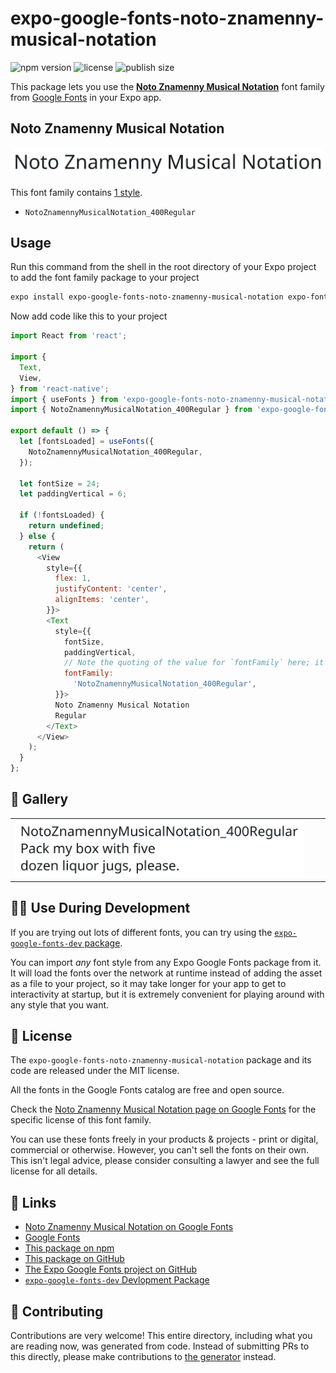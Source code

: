 # expo-google-fonts-noto-znamenny-musical-notation

![npm version](https://flat.badgen.net/npm/v/expo-google-fonts-noto-znamenny-musical-notation)
![license](https://flat.badgen.net/github/license/expo/google-fonts)
![publish size](https://flat.badgen.net/packagephobia/install/expo-google-fonts-noto-znamenny-musical-notation)

This package lets you use the [**Noto Znamenny Musical Notation**](https://fonts.google.com/specimen/Noto+Znamenny+Musical+Notation) font family from [Google Fonts](https://fonts.google.com/) in your Expo app.

## Noto Znamenny Musical Notation

![Noto Znamenny Musical Notation](./font-family.png)

This font family contains [1 style](#-gallery).

- `NotoZnamennyMusicalNotation_400Regular`

## Usage

Run this command from the shell in the root directory of your Expo project to add the font family package to your project
```sh
expo install expo-google-fonts-noto-znamenny-musical-notation expo-font
```

Now add code like this to your project
```js
import React from 'react';

import {
  Text,
  View,
} from 'react-native';
import { useFonts } from 'expo-google-fonts-noto-znamenny-musical-notation/useFonts';
import { NotoZnamennyMusicalNotation_400Regular } from 'expo-google-fonts-noto-znamenny-musical-notation/400Regular';

export default () => {
  let [fontsLoaded] = useFonts({
    NotoZnamennyMusicalNotation_400Regular,
  });

  let fontSize = 24;
  let paddingVertical = 6;

  if (!fontsLoaded) {
    return undefined;
  } else {
    return (
      <View
        style={{
          flex: 1,
          justifyContent: 'center',
          alignItems: 'center',
        }}>
        <Text
          style={{
            fontSize,
            paddingVertical,
            // Note the quoting of the value for `fontFamily` here; it expects a string!
            fontFamily:
              'NotoZnamennyMusicalNotation_400Regular',
          }}>
          Noto Znamenny Musical Notation
          Regular
        </Text>
      </View>
    );
  }
};

```

## 🔡 Gallery


||||
|-|-|-|
|![NotoZnamennyMusicalNotation_400Regular](.//400Regular/NotoZnamennyMusicalNotation_400Regular.ttf.png)||||


## 👩‍💻 Use During Development

If you are trying out lots of different fonts, you can try using the [`expo-google-fonts-dev` package](https://github.com/freeboub/google-fonts/tree/master/font-packages/dev#readme).

You can import *any* font style from any Expo Google Fonts package from it. It will load the fonts
over the network at runtime instead of adding the asset as a file to your project, so it may take longer
for your app to get to interactivity at startup, but it is extremely convenient
for playing around with any style that you want.

## 📖 License

The `expo-google-fonts-noto-znamenny-musical-notation` package and its code are released under the MIT license.

All the fonts in the Google Fonts catalog are free and open source.

Check the [Noto Znamenny Musical Notation page on Google Fonts](https://fonts.google.com/specimen/Noto+Znamenny+Musical+Notation) for the specific license of this font family.

You can use these fonts freely in your products & projects - print or digital, commercial or otherwise. However, you can't sell the fonts on their own. This isn't legal advice, please consider consulting a lawyer and see the full license for all details.

## 🔗 Links

- [Noto Znamenny Musical Notation on Google Fonts](https://fonts.google.com/specimen/Noto+Znamenny+Musical+Notation)
- [Google Fonts](https://fonts.google.com/)
- [This package on npm](https://www.npmjs.com/package/expo-google-fonts-noto-znamenny-musical-notation)
- [This package on GitHub](https://github.com/freeboub/google-fonts/tree/master/font-packages/noto-znamenny-musical-notation)
- [The Expo Google Fonts project on GitHub](https://github.com/freeboub/google-fonts)
- [`expo-google-fonts-dev` Devlopment Package](https://github.com/freeboub/google-fonts/tree/master/font-packages/dev)

## 🤝 Contributing

Contributions are very welcome! This entire directory, including what you are reading now, was generated from code. Instead of submitting PRs to this directly, please make contributions to [the generator](https://github.com/freeboub/google-fonts/tree/master/packages/generator) instead.
